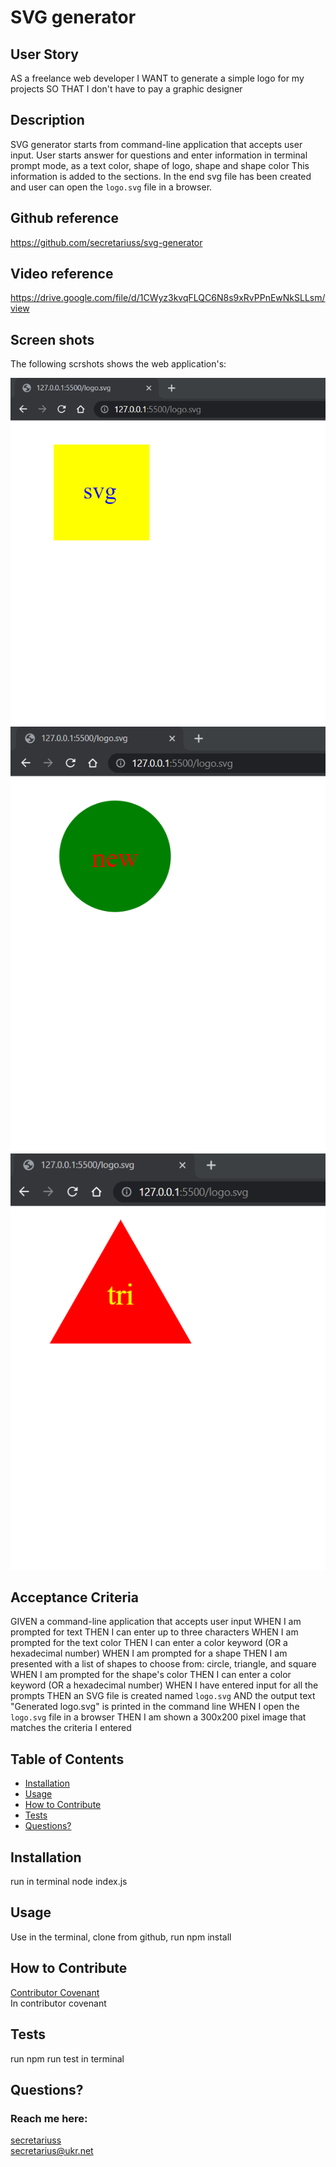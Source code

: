 # SVG generator

## User Story
AS a freelance web developer
I WANT to generate a simple logo for my projects
SO THAT I don't have to pay a graphic designer

## Description
 SVG generator starts from command-line application that accepts user input. User starts answer for questions and enter information in terminal prompt mode, as a text color, shape of logo, shape and shape color This information is added to the sections. In the end svg file has been created and user can open the `logo.svg` file in a browser.  

## Github reference
https://github.com/secretariuss/svg-generator

## Video reference
https://drive.google.com/file/d/1CWyz3kvqFLQC6N8s9xRvPPnEwNkSLLsm/view

## Screen shots

The following scrshots shows the web application's:

![scrshot1](./assets/images/rect.png)
![scrshot2](./assets/images/circle.png)
![scrshot3](./assets/images/triangle.png)

## Acceptance Criteria
GIVEN a command-line application that accepts user input
WHEN I am prompted for text
THEN I can enter up to three characters
WHEN I am prompted for the text color
THEN I can enter a color keyword (OR a hexadecimal number)
WHEN I am prompted for a shape
THEN I am presented with a list of shapes to choose from: circle, triangle, and square
WHEN I am prompted for the shape's color
THEN I can enter a color keyword (OR a hexadecimal number)
WHEN I have entered input for all the prompts
THEN an SVG file is created named `logo.svg`
AND the output text "Generated logo.svg" is printed in the command line
WHEN I open the `logo.svg` file in a browser
THEN I am shown a 300x200 pixel image that matches the criteria I entered



  ## Table of Contents
  * [Installation](#installation)
  * [Usage](#usage)
  * [How to Contribute](#how-to-contribute)
  * [Tests](#tests)
  * [Questions?](#questions)
  
  ## Installation
  run in terminal node index.js
  ## Usage
  Use in the terminal, clone from github, run npm install
  ## How to Contribute
  [Contributor Covenant](https://www.contributor-covenant.org/)  
  In contributor covenant
  ## Tests
  run npm run test in terminal
  ## Questions?
  ### Reach me here: 
  [secretariuss](https://github.com/secretariuss)  
  secretarius@ukr.net